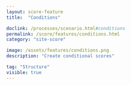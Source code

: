 ```yaml
---
layout: score-feature
title:  "Conditions"

doclink: /processes/scenario.html#conditions
permalink: /score/features/conditions.html
category: "site-score"

image: /assets/features/conditions.png
description: "Create conditional scores"

tag: "Structure"
visible: true
---
```


